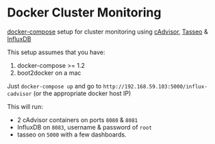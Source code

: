 # Docker Cluster Monitoring

[docker-compose](https://docs.docker.com/compose/install/) setup for cluster monitoring using [cAdvisor](https://github.com/google/cadvisor), [Tasseo](https://github.com/obfuscurity/tasseo) & [InfluxDB](http://influxdb.com/)

This setup assumes that you have:

1. docker-compose >= 1.2
2. boot2docker on a mac

Just `docker-compose up` and go to `http://192.168.59.103:5000/influx-cadvisor` (or the appropriate docker host IP)

This will run:

- 2 cAdvisor containers on ports `8080` & `8081`
- InfluxDB on `8083`, username & password of `root`
- tasseo on `5000` with a few dashboards.
